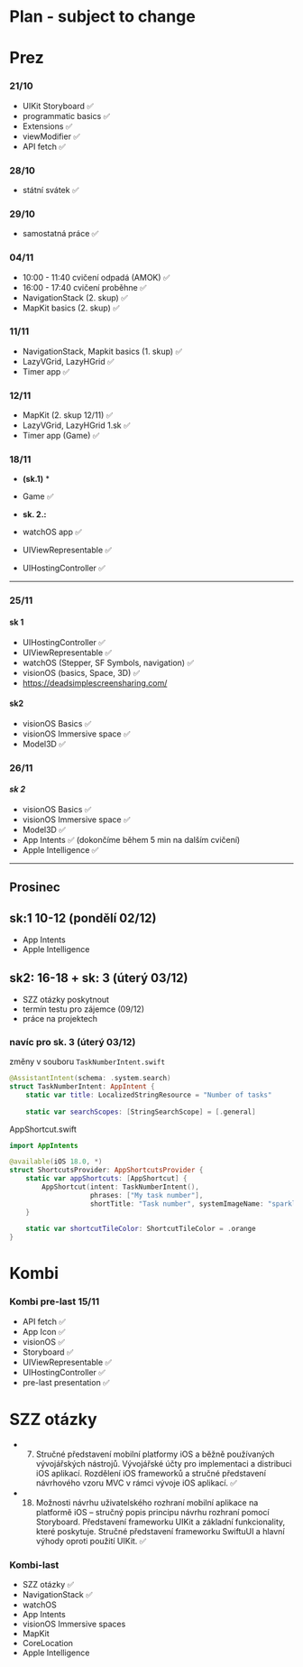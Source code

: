 # Plan - subject to change

# Prez 

### 21/10
* UIKit Storyboard ✅
* programmatic basics ✅
* Extensions ✅
* viewModifier ✅
* API fetch ✅

### 28/10
* státní svátek ✅

### 29/10
* samostatná práce ✅
  
### 04/11
* 10:00 - 11:40 cvičení odpadá (AMOK) ✅
* 16:00 - 17:40 cvičení proběhne ✅
* NavigationStack (2. skup) ✅
* MapKit basics (2. skup) ✅

### 11/11
* NavigationStack, Mapkit basics (1. skup) ✅
* LazyVGrid, LazyHGrid  ✅
* Timer app  ✅

### 12/11
* MapKit  (2. skup 12/11) ✅
* LazyVGrid, LazyHGrid 1.sk ✅
* Timer app (Game) ✅

### 18/11 
* **(sk.1)** *
* Game ✅

* **sk. 2.:**
* watchOS app  ✅
* UIViewRepresentable ✅
* UIHostingController ✅

----------------------------------------------------------------------------------------------------------------
### 25/11

#### **sk 1**
* UIHostingController ✅
* UIViewRepresentable ✅
* watchOS (Stepper, SF Symbols, navigation) ✅
* visionOS (basics, Space, 3D) ✅
* https://deadsimplescreensharing.com/

#### **sk2**
* visionOS Basics ✅
* visionOS Immersive space ✅
* Model3D ✅

### 26/11 
#### ***sk 2***
* visionOS Basics ✅
* visionOS Immersive space ✅
* Model3D ✅
* App Intents ✅ (dokončíme během 5 min na dalším cvičení)
* Apple Intelligence ✅
  

----------------------------------------------------------------------------------------------------------------
## Prosinec
## sk:1 10-12 (pondělí 02/12) 
* App Intents
* Apple Intelligence

## sk2: 16-18 + sk: 3 (úterý 03/12)
* SZZ otázky poskytnout
* termín testu pro zájemce (09/12)
* práce na projektech

### navíc pro sk. 3 (úterý 03/12)
změny v souboru ```TaskNumberIntent.swift```
```swift
@AssistantIntent(schema: .system.search)
struct TaskNumberIntent: AppIntent {
    static var title: LocalizedStringResource = "Number of tasks"
    
    static var searchScopes: [StringSearchScope] = [.general]

```

AppShortcut.swift
```swift
import AppIntents

@available(iOS 18.0, *)
struct ShortcutsProvider: AppShortcutsProvider {
    static var appShortcuts: [AppShortcut] {
        AppShortcut(intent: TaskNumberIntent(),
                    phrases: ["My task number"],
                    shortTitle: "Task number", systemImageName: "sparkle.magnifyingglass")
    }
    
    static var shortcutTileColor: ShortcutTileColor = .orange
}
```
  








# Kombi
### Kombi pre-last 15/11
* API fetch  ✅
* App Icon  ✅
* visionOS ✅
* Storyboard  ✅
* UIViewRepresentable  ✅
* UIHostingController ✅
* pre-last presentation   ✅



# SZZ otázky

* 7. Stručné představení mobilní platformy iOS a běžně používaných vývojářských nástrojů.
Vývojářské účty pro implementaci a distribuci iOS aplikací. Rozdělení iOS frameworků a stručné
představení návrhového vzoru MVC v rámci vývoje iOS aplikací.  ✅

* 18. Možnosti návrhu uživatelského rozhraní mobilní aplikace na platformě iOS – stručný popis
principu návrhu rozhraní pomocí Storyboard. Představení frameworku UIKit a základní
funkcionality, které poskytuje. Stručné představení frameworku SwiftuUI a hlavní výhody oproti
použití UIKit.  ✅



### Kombi-last
* SZZ otázky   ✅
* NavigationStack  ✅
* watchOS
* App Intents 
* visionOS Immersive spaces
* MapKit
* CoreLocation
* Apple Intelligence

  
